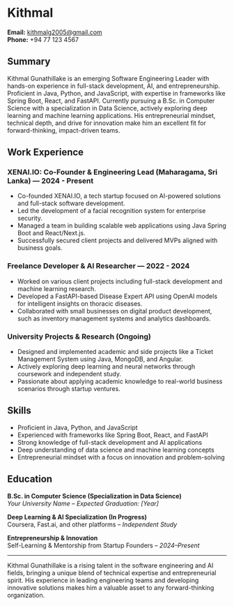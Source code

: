 # Kithmal

**Email:** kithmalg2005@gmail.com  
**Phone:** +94 77 123 4567

## Summary

Kithmal Gunathillake is an emerging Software Engineering Leader with hands-on experience in full-stack development, AI, and entrepreneurship. Proficient in Java, Python, and JavaScript, with expertise in frameworks like Spring Boot, React, and FastAPI. Currently pursuing a B.Sc. in Computer Science with a specialization in Data Science, actively exploring deep learning and machine learning applications. His entrepreneurial mindset, technical depth, and drive for innovation make him an excellent fit for forward-thinking, impact-driven teams.

## Work Experience

### XENAI.IO: Co-Founder & Engineering Lead (Maharagama, Sri Lanka) — 2024 - Present

- Co-founded XENAI.IO, a tech startup focused on AI-powered solutions and full-stack software development.
- Led the development of a facial recognition system for enterprise security.
- Managed a team in building scalable web applications using Java Spring Boot and React/Next.js.
- Successfully secured client projects and delivered MVPs aligned with business goals.

### Freelance Developer & AI Researcher — 2022 - 2024

- Worked on various client projects including full-stack development and machine learning research.
- Developed a FastAPI-based Disease Expert API using OpenAI models for intelligent insights on thoracic diseases.
- Collaborated with small businesses on digital product development, such as inventory management systems and analytics dashboards.

### University Projects & Research (Ongoing)

- Designed and implemented academic and side projects like a Ticket Management System using Java, MongoDB, and Angular.
- Actively exploring deep learning and neural networks through coursework and independent study.
- Passionate about applying academic knowledge to real-world business scenarios through startup ventures.

## Skills

- Proficient in Java, Python, and JavaScript
- Experienced with frameworks like Spring Boot, React, and FastAPI
- Strong knowledge of full-stack development and AI applications
- Deep understanding of data science and machine learning concepts
- Entrepreneurial mindset with a focus on innovation and problem-solving

## Education

**B.Sc. in Computer Science (Specialization in Data Science)**  
_Your University Name_ – _Expected Graduation: [Year]_

**Deep Learning & AI Specialization (In Progress)**  
Coursera, Fast.ai, and other platforms – _Independent Study_

**Entrepreneurship & Innovation**  
Self-Learning & Mentorship from Startup Founders – _2024–Present_

---

Kithmal Gunathillake is a rising talent in the software engineering and AI fields, bringing a unique blend of technical expertise and entrepreneurial spirit. His experience in leading engineering teams and developing innovative solutions makes him a valuable asset to any forward-thinking organization.